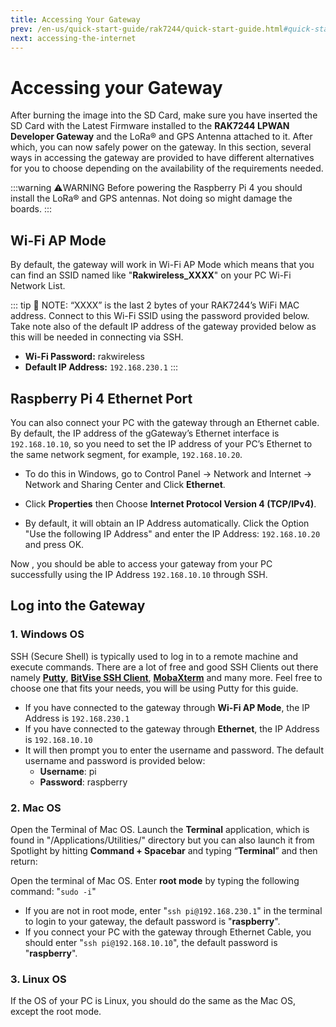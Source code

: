 ```yaml
---
title: Accessing Your Gateway
prev: /en-us/quick-start-guide/rak7244/quick-start-guide.html#quick-start-guide
next: accessing-the-internet
---
```


# Accessing your Gateway
After burning the image into the SD Card, make sure you have inserted the SD Card with the Latest Firmware installed to the **RAK7244 LPWAN Developer Gateway** and the LoRa® and GPS Antenna attached to it. After which, you can now safely power on the gateway. In this section, several ways in accessing the gateway are provided to have different alternatives for you to choose depending on the availability of the requirements needed.

:::warning ⚠️WARNING
 Before powering the Raspberry Pi 4 you should install the LoRa® and GPS antennas. Not doing so might damage the boards.
:::

## Wi-Fi AP Mode
By default, the gateway will work in Wi-Fi AP Mode which means that you can find an SSID named like "**Rakwireless_XXXX**" on your PC Wi-Fi Network List.

<rk-img
  src="/assets/images/quick-start-guide/rak7244/4.accessing your gateway/wifi.png"
  width="100%"
  figure-number="1"
  caption="RAKwireless Access Point"
/>

::: tip 📝 NOTE: 
 “XXXX” is the last 2 bytes of your RAK7244’s WiFi MAC address. Connect to this Wi-Fi SSID using the password provided below. Take note also  of the default IP address of the gateway provided below as this will be needed in connecting via SSH.
* **Wi-Fi Password:** rakwireless
* **Default IP Address:** `192.168.230.1`
:::

## Raspberry Pi 4 Ethernet Port
You can also connect your PC with the gateway through an Ethernet cable. By default, the IP address of the gGateway’s Ethernet interface is `192.168.10.10`, so you need to set the IP address of your PC’s Ethernet to the same network segment, for example, `192.168.10.20`.

* To do this in Windows, go to Control Panel -> Network and Internet -> Network and Sharing Center and Click **Ethernet**.

<rk-img
  src="/assets/images/quick-start-guide/rak7244/4.accessing your gateway/network&sharing.png"
  width="100%"
  figure-number="2"
  caption="Network and Sharing Center"
/>

* Click **Properties** then Choose **Internet Protocol Version 4 (TCP/IPv4)**.

<rk-img
  src="/assets/images/quick-start-guide/rak7244/4.accessing your gateway/ethernetproperties.png"
  width="100%"
  figure-number="3"
  caption="Ethernet Properties"
/>

* By default, it will obtain an IP Address automatically. Click the Option "Use the following IP Address" and enter the IP Address: `192.168.10.20` and press OK.

<rk-img
  src="/assets/images/quick-start-guide/rak7244/4.accessing your gateway/tcpipv4.png"
  width="100%"
  figure-number="4"
  caption="TCP/IPv4 Properties"
/>

Now , you should be able to access your gateway from your PC successfully using the IP Address `192.168.10.10` through SSH.

## Log into the Gateway 
### 1. Windows OS
SSH (Secure Shell) is typically used to log in to a remote machine and execute commands. There are a lot of free and good SSH Clients out there namely [**Putty**](https://www.chiark.greenend.org.uk/~sgtatham/putty/latest.html), [**BitVise SSH Client**](https://www.bitvise.com/ssh-client-download), [**MobaXterm**](https://mobaxterm.mobatek.net/) and many more. Feel free to choose one that fits your needs, you will be using Putty for this guide.

<rk-img
  src="/assets/images/quick-start-guide/rak7244/4.accessing your gateway/puttywindows.png"
  width="75%"
  figure-number="5"
  caption="Putty Software for SSH in Windows"
/>


* If you have connected to the gateway through **Wi-Fi AP Mode**, the IP Address is `192.168.230.1`
* If you have connected to the gateway through **Ethernet**, the IP Address is `192.168.10.10`
* It will then prompt you to enter the username and password. The default username and password is provided below:
  * **Username**: pi
  * **Password**: raspberry

<rk-img
  src="/assets/images/quick-start-guide/rak7244/4.accessing your gateway/commandline.png"
  width="100%"
  figure-number="6"
  caption="Command line after log in"
/>

### 2. Mac OS
Open the Terminal of Mac OS. Launch the **Terminal** application, which is found in "/Applications/Utilities/" directory but you can also launch it from Spotlight by hitting **Command + Spacebar** and typing “**Terminal**” and then return:

<rk-img
  src="/assets/images/quick-start-guide/rak7244/4.accessing your gateway/mac_terminal.png"
  width="100%"
  figure-number="7"
  caption="Opening Terminal in Mac OS"
/>

Open the terminal of Mac OS. Enter **root mode** by typing the following command: "`sudo -i`"

<rk-img
  src="/assets/images/quick-start-guide/rak7244/4.accessing your gateway/sshmac.jpg"
  width="100%"
  figure-number="8"
  caption="SSH in Mac OS"
/> 

* If you are not in root mode, enter "`ssh pi@192.168.230.1`" in the terminal to login to your gateway, the default password is "**raspberry**".
* If you connect your PC with the gateway through Ethernet Cable, you should enter "`ssh pi@192.168.10.10`", the default password is "**raspberry**".

<rk-img
  src="/assets/images/quick-start-guide/rak7244/4.accessing your gateway/loginsuccess.jpg"
  width="100%"
  figure-number="9"
  caption="Log-in Successful Notification"
/>

### 3. Linux OS
If the OS of your PC is Linux, you should do the same as the Mac OS, except the root mode.